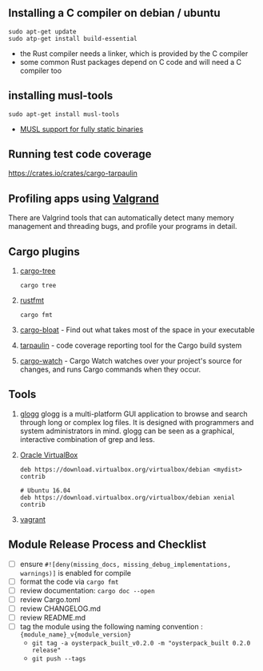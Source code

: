 ## Installing a C compiler on debian / ubuntu
```
sudo apt-get update
sudo atp-get install build-essential
```
- the Rust compiler needs a linker, which is provided by the C compiler
- some common Rust packages depend on C code and will need a C compiler too

## installing musl-tools
```
sudo apt-get install musl-tools
```
- [MUSL support for fully static binaries](https://rust-lang-nursery.github.io/edition-guide/rust-2018/platform-and-target-support/musl-support-for-fully-static-binaries.html)

## Running test code coverage
https://crates.io/crates/cargo-tarpaulin

## Profiling apps using [Valgrand](http://valgrind.org/)
There are Valgrind tools that can automatically detect many memory management and threading bugs, and profile your programs in detail.

## Cargo plugins
1. [cargo-tree](https://github.com/sfackler/cargo-tree)
    ```
    cargo tree
    ```
2. [rustfmt](https://github.com/rust-lang-nursery/rustfmt)
    ```
    cargo fmt
    ```
3. [cargo-bloat](https://github.com/RazrFalcon/cargo-bloat) - Find out what takes most of the space in your executable

4. [tarpaulin](https://github.com/xd009642/tarpaulin) - code coverage reporting tool for the Cargo build system

5. [cargo-watch](https://crates.io/crates/cargo-watch) - Cargo Watch watches over your project's source for changes, and runs Cargo commands when they occur.


## Tools
1. [glogg](http://glogg.bonnefon.org/)
glogg is a multi-platform GUI application to browse and search through long or complex log files.
It is designed with programmers and system administrators in mind. glogg can be seen as a graphical, interactive combination of grep and less.

2. [Oracle VirtualBox](https://www.virtualbox.org)

    ```
    deb https://download.virtualbox.org/virtualbox/debian <mydist> contrib

    # Ubuntu 16.04
    deb https://download.virtualbox.org/virtualbox/debian xenial contrib
    ```

3. [vagrant](https://www.vagrantup.com/)

## Module Release Process and Checklist
- [ ] ensure `#![deny(missing_docs, missing_debug_implementations, warnings)]` is enabled for compile
- [ ] format the code via `cargo fmt`
- [ ] review documentation: `cargo doc --open`
- [ ] review Cargo.toml
- [ ] review CHANGELOG.md
- [ ] review README.md
- [ ] tag the module using the following naming convention : `{module_name}_v{module_version}`
    - `git tag -a oysterpack_built_v0.2.0 -m "oysterpack_built 0.2.0 release"`
    - `git push --tags` 